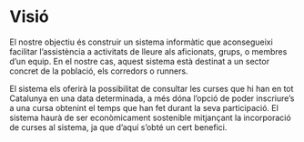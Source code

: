 # Visió #

El nostre objectiu és construir un sistema informàtic que aconsegueixi facilitar l’assistència a activitats de lleure als aficionats, grups, o membres d’un equip. En el nostre cas, aquest sistema està destinat a un sector concret de la població, els corredors o runners.

El sistema els oferirà la possibilitat de consultar les curses que hi han en tot Catalunya en una data determinada, a més dóna l’opció de poder inscriure’s a una cursa obtenint el temps que han fet durant la seva participació. El sistema haurà de ser econòmicament sostenible mitjançant la incorporació de curses al sistema, ja que d’aquí s’obté un cert benefici.
